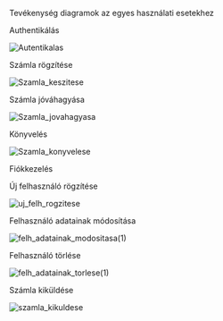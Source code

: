 Tevékenység diagramok az egyes használati esetekhez

Authentikálás

![Autentikalas](https://user-images.githubusercontent.com/102946769/205762536-e88d5a6b-e23e-4141-9968-945561066315.png)

Számla rögzítése

![Szamla_keszitese](https://user-images.githubusercontent.com/102946769/205764072-ab617def-e10f-4a0f-93bf-42e1889b5534.png)

Számla jóváhagyása

![Szamla_jovahagyasa](https://user-images.githubusercontent.com/102946769/205765140-f1009eef-411e-43ee-bd57-997265124504.png)

Könyvelés

![Szamla_konyvelese](https://user-images.githubusercontent.com/102946769/205766067-6719d6e8-4e32-4a42-988f-51ec7e2a6a24.png)

Fiókkezelés

Új felhasználó rögzítése

![uj_felh_rogzitese](https://user-images.githubusercontent.com/102946769/205767707-ed6a2f13-a213-494e-960c-e6154a8175c7.png)

Felhasználó adatainak módosítása

![felh_adatainak_modositasa(1)](https://user-images.githubusercontent.com/102946769/205768568-4c3611ed-91d6-4fc9-9586-a77e53fb6eb9.png)

Felhasználó törlése

![felh_adatainak_torlese(1)](https://user-images.githubusercontent.com/102946769/205770988-b384fe3a-d580-4268-bd5a-2f7fc8dd7345.png)

Számla kiküldése

![szamla_kikuldese](https://user-images.githubusercontent.com/102946769/205770224-1d08dfff-7c1e-4a71-97ca-76d8e9bca7b7.png)
